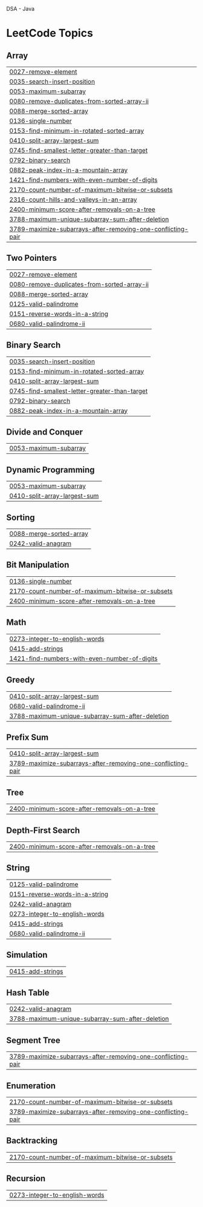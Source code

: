 DSA - Java

<!---LeetCode Topics Start-->
# LeetCode Topics
## Array
|  |
| ------- |
| [0027-remove-element](https://github.com/Vivekpanchal4488/DSA-Java/tree/master/0027-remove-element) |
| [0035-search-insert-position](https://github.com/Vivekpanchal4488/DSA-Java/tree/master/0035-search-insert-position) |
| [0053-maximum-subarray](https://github.com/Vivekpanchal4488/DSA-Java/tree/master/0053-maximum-subarray) |
| [0080-remove-duplicates-from-sorted-array-ii](https://github.com/Vivekpanchal4488/DSA-Java/tree/master/0080-remove-duplicates-from-sorted-array-ii) |
| [0088-merge-sorted-array](https://github.com/Vivekpanchal4488/DSA-Java/tree/master/0088-merge-sorted-array) |
| [0136-single-number](https://github.com/Vivekpanchal4488/DSA-Java/tree/master/0136-single-number) |
| [0153-find-minimum-in-rotated-sorted-array](https://github.com/Vivekpanchal4488/DSA-Java/tree/master/0153-find-minimum-in-rotated-sorted-array) |
| [0410-split-array-largest-sum](https://github.com/Vivekpanchal4488/DSA-Java/tree/master/0410-split-array-largest-sum) |
| [0745-find-smallest-letter-greater-than-target](https://github.com/Vivekpanchal4488/DSA-Java/tree/master/0745-find-smallest-letter-greater-than-target) |
| [0792-binary-search](https://github.com/Vivekpanchal4488/DSA-Java/tree/master/0792-binary-search) |
| [0882-peak-index-in-a-mountain-array](https://github.com/Vivekpanchal4488/DSA-Java/tree/master/0882-peak-index-in-a-mountain-array) |
| [1421-find-numbers-with-even-number-of-digits](https://github.com/Vivekpanchal4488/DSA-Java/tree/master/1421-find-numbers-with-even-number-of-digits) |
| [2170-count-number-of-maximum-bitwise-or-subsets](https://github.com/Vivekpanchal4488/DSA-Java/tree/master/2170-count-number-of-maximum-bitwise-or-subsets) |
| [2316-count-hills-and-valleys-in-an-array](https://github.com/Vivekpanchal4488/DSA-Java/tree/master/2316-count-hills-and-valleys-in-an-array) |
| [2400-minimum-score-after-removals-on-a-tree](https://github.com/Vivekpanchal4488/DSA-Java/tree/master/2400-minimum-score-after-removals-on-a-tree) |
| [3788-maximum-unique-subarray-sum-after-deletion](https://github.com/Vivekpanchal4488/DSA-Java/tree/master/3788-maximum-unique-subarray-sum-after-deletion) |
| [3789-maximize-subarrays-after-removing-one-conflicting-pair](https://github.com/Vivekpanchal4488/DSA-Java/tree/master/3789-maximize-subarrays-after-removing-one-conflicting-pair) |
## Two Pointers
|  |
| ------- |
| [0027-remove-element](https://github.com/Vivekpanchal4488/DSA-Java/tree/master/0027-remove-element) |
| [0080-remove-duplicates-from-sorted-array-ii](https://github.com/Vivekpanchal4488/DSA-Java/tree/master/0080-remove-duplicates-from-sorted-array-ii) |
| [0088-merge-sorted-array](https://github.com/Vivekpanchal4488/DSA-Java/tree/master/0088-merge-sorted-array) |
| [0125-valid-palindrome](https://github.com/Vivekpanchal4488/DSA-Java/tree/master/0125-valid-palindrome) |
| [0151-reverse-words-in-a-string](https://github.com/Vivekpanchal4488/DSA-Java/tree/master/0151-reverse-words-in-a-string) |
| [0680-valid-palindrome-ii](https://github.com/Vivekpanchal4488/DSA-Java/tree/master/0680-valid-palindrome-ii) |
## Binary Search
|  |
| ------- |
| [0035-search-insert-position](https://github.com/Vivekpanchal4488/DSA-Java/tree/master/0035-search-insert-position) |
| [0153-find-minimum-in-rotated-sorted-array](https://github.com/Vivekpanchal4488/DSA-Java/tree/master/0153-find-minimum-in-rotated-sorted-array) |
| [0410-split-array-largest-sum](https://github.com/Vivekpanchal4488/DSA-Java/tree/master/0410-split-array-largest-sum) |
| [0745-find-smallest-letter-greater-than-target](https://github.com/Vivekpanchal4488/DSA-Java/tree/master/0745-find-smallest-letter-greater-than-target) |
| [0792-binary-search](https://github.com/Vivekpanchal4488/DSA-Java/tree/master/0792-binary-search) |
| [0882-peak-index-in-a-mountain-array](https://github.com/Vivekpanchal4488/DSA-Java/tree/master/0882-peak-index-in-a-mountain-array) |
## Divide and Conquer
|  |
| ------- |
| [0053-maximum-subarray](https://github.com/Vivekpanchal4488/DSA-Java/tree/master/0053-maximum-subarray) |
## Dynamic Programming
|  |
| ------- |
| [0053-maximum-subarray](https://github.com/Vivekpanchal4488/DSA-Java/tree/master/0053-maximum-subarray) |
| [0410-split-array-largest-sum](https://github.com/Vivekpanchal4488/DSA-Java/tree/master/0410-split-array-largest-sum) |
## Sorting
|  |
| ------- |
| [0088-merge-sorted-array](https://github.com/Vivekpanchal4488/DSA-Java/tree/master/0088-merge-sorted-array) |
| [0242-valid-anagram](https://github.com/Vivekpanchal4488/DSA-Java/tree/master/0242-valid-anagram) |
## Bit Manipulation
|  |
| ------- |
| [0136-single-number](https://github.com/Vivekpanchal4488/DSA-Java/tree/master/0136-single-number) |
| [2170-count-number-of-maximum-bitwise-or-subsets](https://github.com/Vivekpanchal4488/DSA-Java/tree/master/2170-count-number-of-maximum-bitwise-or-subsets) |
| [2400-minimum-score-after-removals-on-a-tree](https://github.com/Vivekpanchal4488/DSA-Java/tree/master/2400-minimum-score-after-removals-on-a-tree) |
## Math
|  |
| ------- |
| [0273-integer-to-english-words](https://github.com/Vivekpanchal4488/DSA-Java/tree/master/0273-integer-to-english-words) |
| [0415-add-strings](https://github.com/Vivekpanchal4488/DSA-Java/tree/master/0415-add-strings) |
| [1421-find-numbers-with-even-number-of-digits](https://github.com/Vivekpanchal4488/DSA-Java/tree/master/1421-find-numbers-with-even-number-of-digits) |
## Greedy
|  |
| ------- |
| [0410-split-array-largest-sum](https://github.com/Vivekpanchal4488/DSA-Java/tree/master/0410-split-array-largest-sum) |
| [0680-valid-palindrome-ii](https://github.com/Vivekpanchal4488/DSA-Java/tree/master/0680-valid-palindrome-ii) |
| [3788-maximum-unique-subarray-sum-after-deletion](https://github.com/Vivekpanchal4488/DSA-Java/tree/master/3788-maximum-unique-subarray-sum-after-deletion) |
## Prefix Sum
|  |
| ------- |
| [0410-split-array-largest-sum](https://github.com/Vivekpanchal4488/DSA-Java/tree/master/0410-split-array-largest-sum) |
| [3789-maximize-subarrays-after-removing-one-conflicting-pair](https://github.com/Vivekpanchal4488/DSA-Java/tree/master/3789-maximize-subarrays-after-removing-one-conflicting-pair) |
## Tree
|  |
| ------- |
| [2400-minimum-score-after-removals-on-a-tree](https://github.com/Vivekpanchal4488/DSA-Java/tree/master/2400-minimum-score-after-removals-on-a-tree) |
## Depth-First Search
|  |
| ------- |
| [2400-minimum-score-after-removals-on-a-tree](https://github.com/Vivekpanchal4488/DSA-Java/tree/master/2400-minimum-score-after-removals-on-a-tree) |
## String
|  |
| ------- |
| [0125-valid-palindrome](https://github.com/Vivekpanchal4488/DSA-Java/tree/master/0125-valid-palindrome) |
| [0151-reverse-words-in-a-string](https://github.com/Vivekpanchal4488/DSA-Java/tree/master/0151-reverse-words-in-a-string) |
| [0242-valid-anagram](https://github.com/Vivekpanchal4488/DSA-Java/tree/master/0242-valid-anagram) |
| [0273-integer-to-english-words](https://github.com/Vivekpanchal4488/DSA-Java/tree/master/0273-integer-to-english-words) |
| [0415-add-strings](https://github.com/Vivekpanchal4488/DSA-Java/tree/master/0415-add-strings) |
| [0680-valid-palindrome-ii](https://github.com/Vivekpanchal4488/DSA-Java/tree/master/0680-valid-palindrome-ii) |
## Simulation
|  |
| ------- |
| [0415-add-strings](https://github.com/Vivekpanchal4488/DSA-Java/tree/master/0415-add-strings) |
## Hash Table
|  |
| ------- |
| [0242-valid-anagram](https://github.com/Vivekpanchal4488/DSA-Java/tree/master/0242-valid-anagram) |
| [3788-maximum-unique-subarray-sum-after-deletion](https://github.com/Vivekpanchal4488/DSA-Java/tree/master/3788-maximum-unique-subarray-sum-after-deletion) |
## Segment Tree
|  |
| ------- |
| [3789-maximize-subarrays-after-removing-one-conflicting-pair](https://github.com/Vivekpanchal4488/DSA-Java/tree/master/3789-maximize-subarrays-after-removing-one-conflicting-pair) |
## Enumeration
|  |
| ------- |
| [2170-count-number-of-maximum-bitwise-or-subsets](https://github.com/Vivekpanchal4488/DSA-Java/tree/master/2170-count-number-of-maximum-bitwise-or-subsets) |
| [3789-maximize-subarrays-after-removing-one-conflicting-pair](https://github.com/Vivekpanchal4488/DSA-Java/tree/master/3789-maximize-subarrays-after-removing-one-conflicting-pair) |
## Backtracking
|  |
| ------- |
| [2170-count-number-of-maximum-bitwise-or-subsets](https://github.com/Vivekpanchal4488/DSA-Java/tree/master/2170-count-number-of-maximum-bitwise-or-subsets) |
## Recursion
|  |
| ------- |
| [0273-integer-to-english-words](https://github.com/Vivekpanchal4488/DSA-Java/tree/master/0273-integer-to-english-words) |
<!---LeetCode Topics End-->